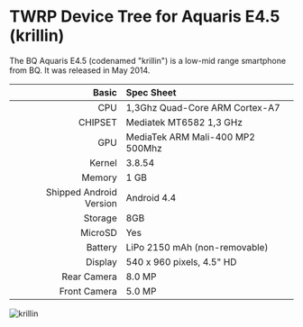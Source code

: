 TWRP Device Tree for Aquaris E4.5 (krillin)
===========================================

The BQ Aquaris E4.5 (codenamed "krillin") is a low-mid range smartphone from BQ. It was released in May 2014.

Basic   | Spec Sheet
-------:|:-------------------------
CPU     | 1,3Ghz Quad-Core ARM Cortex-A7 
CHIPSET | Mediatek MT6582 1,3 GHz
GPU     | MediaTek ARM Mali-400 MP2 500Mhz 
Kernel  | 3.8.54
Memory  | 1 GB
Shipped Android Version | Android 4.4
Storage | 8GB
MicroSD | Yes
Battery | LiPo 2150 mAh (non-removable)
Display | 540 x 960 pixels, 4.5" HD
Rear Camera  | 8.0 MP
Front Camera | 5.0 MP

![krillin](https://bdt.computerhoy.com/sites/default/files/bq-Aquaris-4.png)
